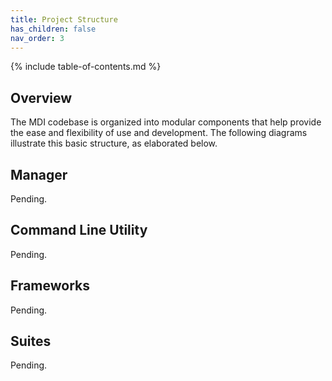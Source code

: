 ```yaml
---
title: Project Structure
has_children: false
nav_order: 3
---
```


{% include table-of-contents.md %}

## Overview

The MDI codebase is organized into modular components
that help provide the ease and flexibility of use and development.
The following diagrams illustrate this basic structure, as elaborated
below.

## Manager

Pending.

## Command Line Utility

Pending.

## Frameworks

Pending.

## Suites

Pending.

